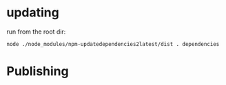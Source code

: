 # updating

run from the root dir:
```
node ./node_modules/npm-updatedependencies2latest/dist . dependencies
```

# Publishing

